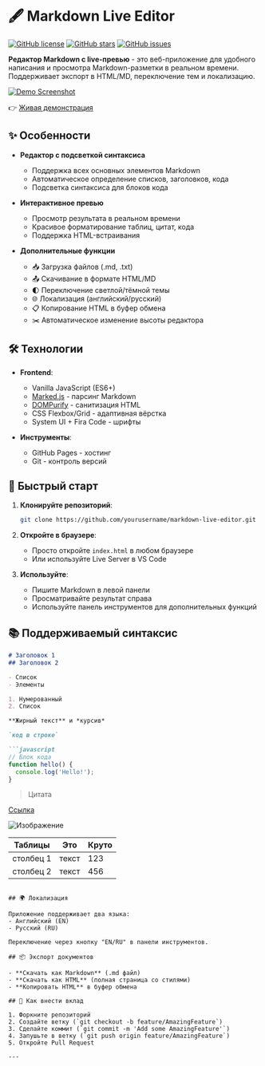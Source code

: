 # 🖋️ Markdown Live Editor

[![GitHub license](https://img.shields.io/github/license/yourusername/markdown-live-editor)](https://github.com/yourusername/markdown-live-editor/blob/main/LICENSE)
[![GitHub stars](https://img.shields.io/github/stars/yourusername/markdown-live-editor)](https://github.com/yourusername/markdown-live-editor/stargazers)
[![GitHub issues](https://img.shields.io/github/issues/yourusername/markdown-live-editor)](https://github.com/yourusername/markdown-live-editor/issues)

**Редактор Markdown с live-превью** - это веб-приложение для удобного написания и просмотра Markdown-разметки в реальном времени. Поддерживает экспорт в HTML/MD, переключение тем и локализацию.

[![Demo Screenshot](screenshot.png)](https://yourusername.github.io/markdown-live-editor/)

👉 [Живая демонстрация](https://yourusername.github.io/markdown-live-editor/)

## ✨ Особенности

- **Редактор с подсветкой синтаксиса**
  - Поддержка всех основных элементов Markdown
  - Автоматическое определение списков, заголовков, кода
  - Подсветка синтаксиса для блоков кода

- **Интерактивное превью**
  - Просмотр результата в реальном времени
  - Красивое форматирование таблиц, цитат, кода
  - Поддержка HTML-встраивания

- **Дополнительные функции**
  - 📥 Загрузка файлов (.md, .txt)
  - 📤 Скачивание в формате HTML/MD
  - 🌓 Переключение светлой/тёмной темы
  - 🌐 Локализация (английский/русский)
  - 📋 Копирование HTML в буфер обмена
  - ✂️ Автоматическое изменение высоты редактора

## 🛠 Технологии

- **Frontend**:
  - Vanilla JavaScript (ES6+)
  - [Marked.js](https://marked.js.org/) - парсинг Markdown
  - [DOMPurify](https://github.com/cure53/DOMPurify) - санитизация HTML
  - CSS Flexbox/Grid - адаптивная вёрстка
  - System UI + Fira Code - шрифты

- **Инструменты**:
  - GitHub Pages - хостинг
  - Git - контроль версий

## 🚀 Быстрый старт

1. **Клонируйте репозиторий**:
   ```bash
   git clone https://github.com/yourusername/markdown-live-editor.git
   ```

2. **Откройте в браузере**:
   - Просто откройте `index.html` в любом браузере
   - Или используйте Live Server в VS Code

3. **Используйте**:
   - Пишите Markdown в левой панели
   - Просматривайте результат справа
   - Используйте панель инструментов для дополнительных функций

## 📚 Поддерживаемый синтаксис

```markdown
# Заголовок 1
## Заголовок 2

- Список
- Элементы

1. Нумерованный
2. Список

**Жирный текст** и *курсив*

`код в строке`

```javascript
// Блок кода
function hello() {
  console.log('Hello!');
}
```

> Цитата

[Ссылка](https://example.com)

![Изображение](image.png)

| Таблицы      | Это          | Круто |
|--------------|-------------|-------|
| столбец 1    | текст       | 123   |
| столбец 2    | текст       | 456   |
```

## 🌍 Локализация

Приложение поддерживает два языка:
- Английский (EN)
- Русский (RU)

Переключение через кнопку "EN/RU" в панели инструментов.

## 📦 Экспорт документов

- **Скачать как Markdown** (.md файл)
- **Скачать как HTML** (полная страница со стилями)
- **Копировать HTML** в буфер обмена

## 🤝 Как внести вклад

1. Форкните репозиторий
2. Создайте ветку (`git checkout -b feature/AmazingFeature`)
3. Сделайте коммит (`git commit -m 'Add some AmazingFeature'`)
4. Запушьте в ветку (`git push origin feature/AmazingFeature`)
5. Откройте Pull Request

---
